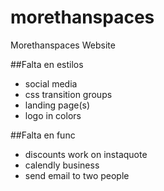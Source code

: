 # morethanspaces
Morethanspaces Website

##Falta en estilos
- social media
- css transition groups
- landing page(s)
- logo in colors

##Falta en func
- discounts work on instaquote
- calendly business
- send email to two people  
